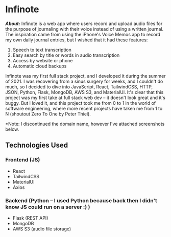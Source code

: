 # Infinote

***About:*** Infinote is a web app where users record and upload audio files for the purpose of journaling with their voice instead of using a written journal.
The inspiration came from using the iPhone's Voice Memos app to record my own daily journal entries, but I wished that it had these features:
1. Speech to text transcription
1. Easy search by title or words in audio transcription
1. Access by website or phone
1. Automatic cloud backups


Infinote was my first full stack project, and I developed it during the summer of 2021. I was recovering from a sinus surgery for weeks,
and I couldn't do much, so I decided to dive into JavaScript, React, TailwindCSS, HTTP, JSON, Python, Flask, MongoDB, AWS S3, and MaterialUI.
It's clear that this project was my first take at full stack web dev – it doesn't look great and it's buggy. But I loved it, and this project took me
from 0 to 1 in the world of software engineering, where more recent projects have taken me from 1 to N (shoutout Zero To One by Peter Thiel).

*Note: I discontinued the domain name, however I've attached screenshots below.

## Technologies Used

### Frontend (JS)
- React
- TailwindCSS
- MaterialUI
- Axios

### Backend (Python – I used Python because back then I didn't know JS could run on a server :) )
- Flask (REST API)
- MongoDB
- AWS S3 (audio file storage)


